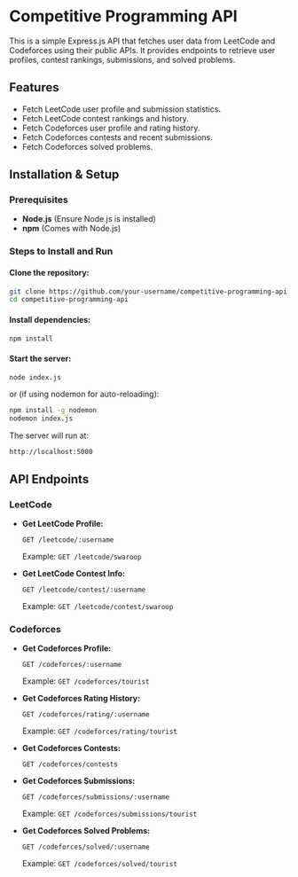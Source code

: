 # Competitive Programming API

This is a simple Express.js API that fetches user data from LeetCode and Codeforces using their public APIs. It provides endpoints to retrieve user profiles, contest rankings, submissions, and solved problems.

## Features

- Fetch LeetCode user profile and submission statistics.
- Fetch LeetCode contest rankings and history.
- Fetch Codeforces user profile and rating history.
- Fetch Codeforces contests and recent submissions.
- Fetch Codeforces solved problems.

## Installation & Setup

### Prerequisites

- **Node.js** (Ensure Node.js is installed)
- **npm** (Comes with Node.js)

### Steps to Install and Run

#### Clone the repository:

```sh
git clone https://github.com/your-username/competitive-programming-api.git
cd competitive-programming-api
```

#### Install dependencies:

```sh
npm install
```

#### Start the server:

```sh
node index.js
```

or (if using nodemon for auto-reloading):

```sh
npm install -g nodemon
nodemon index.js
```

The server will run at:

```
http://localhost:5000
```

## API Endpoints

### LeetCode

- **Get LeetCode Profile:**

  ```
  GET /leetcode/:username
  ```

  Example: `GET /leetcode/swaroop`

- **Get LeetCode Contest Info:**
  ```
  GET /leetcode/contest/:username
  ```
  Example: `GET /leetcode/contest/swaroop`

### Codeforces

- **Get Codeforces Profile:**

  ```
  GET /codeforces/:username
  ```

  Example: `GET /codeforces/tourist`

- **Get Codeforces Rating History:**

  ```
  GET /codeforces/rating/:username
  ```

  Example: `GET /codeforces/rating/tourist`

- **Get Codeforces Contests:**

  ```
  GET /codeforces/contests
  ```

- **Get Codeforces Submissions:**

  ```
  GET /codeforces/submissions/:username
  ```

  Example: `GET /codeforces/submissions/tourist`

- **Get Codeforces Solved Problems:**
  ```
  GET /codeforces/solved/:username
  ```
  Example: `GET /codeforces/solved/tourist`

